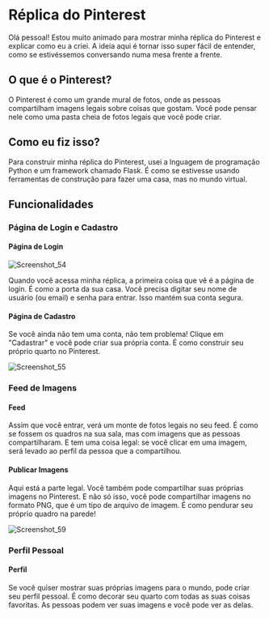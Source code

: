 # Réplica do Pinterest

Olá pessoal! Estou muito animado para mostrar minha réplica do Pinterest e explicar como eu a criei. A ideia aqui é tornar isso super fácil de entender, como se estivéssemos conversando numa mesa frente a frente.

## O que é o Pinterest?

O Pinterest é como um grande mural de fotos, onde as pessoas compartilham imagens legais sobre coisas que gostam. Você pode pensar nele como uma pasta cheia de fotos legais que você pode criar.

## Como eu fiz isso?

Para construir minha réplica do Pinterest, usei a lnguagem de programação Python e um framework chamado Flask. É como se estivesse usando ferramentas de construção para fazer uma casa, mas no mundo virtual.

## Funcionalidades

### Página de Login e Cadastro

#### Página de Login

![Screenshot_54](https://github.com/Schambin/PinFake/assets/118319638/f6e1e6f8-c1b7-4207-978e-fde69ff83083)

Quando você acessa minha réplica, a primeira coisa que vê é a página de login. É como a porta da sua casa. Você precisa digitar seu nome de usuário (ou email) e senha para entrar. Isso mantém sua conta segura.

#### Página de Cadastro

Se você ainda não tem uma conta, não tem problema! Clique em "Cadastrar" e você pode criar sua própria conta. É como construir seu próprio quarto no Pinterest.

![Screenshot_55](https://github.com/Schambin/PinFake/assets/118319638/405cc37f-61ed-4ec0-a37c-7c604ce9a43f)

### Feed de Imagens

#### Feed

Assim que você entrar, verá um monte de fotos legais no seu feed. É como se fossem os quadros na sua sala, mas com imagens que as pessoas compartilharam. E tem uma coisa legal: se você clicar em uma imagem, será levado ao perfil da pessoa que a compartilhou.

#### Publicar Imagens

Aqui está a parte legal. Você também pode compartilhar suas próprias imagens no Pinterest. E não só isso, você pode compartilhar imagens no formato PNG, que é um tipo de arquivo de imagem. É como pendurar seu próprio quadro na parede!

![Screenshot_59](https://github.com/Schambin/PinFake/assets/118319638/7ed6293a-30a7-402a-ad1a-f58b4b47f59e)

### Perfil Pessoal

#### Perfil

Se você quiser mostrar suas próprias imagens para o mundo, pode criar seu perfil pessoal. É como decorar seu quarto com todas as suas coisas favoritas. As pessoas podem ver suas imagens e você pode ver as delas.
